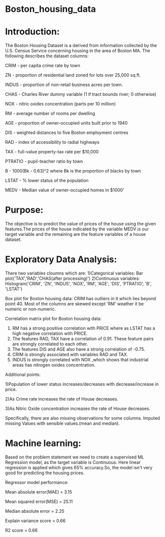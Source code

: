 # Boston_housing_data
# Introduction:

The Boston Housing Dataset is a derived from information collected by the U.S. Census Service concerning housing in the area of Boston MA. The following describes the dataset columns:

CRIM - per capita crime rate by town

ZN - proportion of residential land zoned for lots over 25,000 sq.ft.

INDUS - proportion of non-retail business acres per town.

CHAS - Charles River dummy variable (1 if tract bounds river; 0 otherwise)

NOX - nitric oxides concentration (parts per 10 million)

RM - average number of rooms per dwelling

AGE - proportion of owner-occupied units built prior to 1940

DIS - weighted distances to five Boston employment centres

RAD - index of accessibility to radial highways

TAX - full-value property-tax rate per $10,000

PTRATIO - pupil-teacher ratio by town

B - 1000(Bk - 0.63)^2 where Bk is the proportion of blacks by town

LSTAT - % lower status of the population

MEDV - Median value of owner-occupied homes in $1000'

# Purpose:

The objective is to predict the value of prices of the house using the given features.The prices of the house indicated by the variable MEDV is our target variable and the remaining are the feature variables of a house dataset.

# Exploratory Data Analysis:

There two variables cloumns which are:
1)Categorical variables: Bar plot('TAX','RAD','CHAS(after processing)')
2)Continuous variables: Histogram('CRIM', 'ZN', 'INDUS', 'NOX', 'RM', 'AGE', 'DIS', 'PTRATIO', 'B', 'LSTAT')

Box plot for Boston housing data:
CRIM has outliers in it which lies beyond point 40.
Most of the columns are skewed except 'RM' weather it be numeric or non-numeric.

Correlation matrix plot for Boston housing data:
1.  RM has a strong positive correlation with PRICE where as LSTAT has a high negative correlation with PRICE.
2.  The features RAD, TAX have a correlation of 0.91. These feature pairs are strongly correlated to each other.
3. The features DIS and AGE also have a strong correlation of -0.75.
4. CRIM is strongly associated with variables RAD and TAX.
5. INDUS is strongly correlated with NOX ,which shows that industrial areas has nitrogen oxides concentration.

Additional points:

 1)Population of lower status increases/decreases with decrease/increase in price.

 2)As Crime rate increases the rate of House decreases.

 3)As Nitric Oxide concentration increases the rate of House decreases.

Specifically, there are also missing observations for some columns.
Imputed missing Values with sensible values.(mean and median).


# Machine learning:

Based on the problem statement we need to create a supervised ML Regression model, as the target variable is Continuous.
Here linear regression is applied which gives 65% accuracy.So, the model isn't very good for predicting the housing prices.

Regressor model performance:

Mean absolute error(MAE) = 3.15

Mean squared error(MSE) = 25.11

Median absolute error = 2.25

Explain variance score = 0.66

R2 score = 0.66
